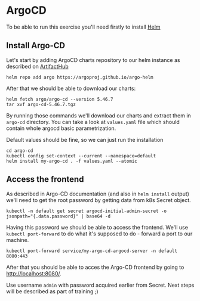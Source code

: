 # ArgoCD

To be able to run this exercise you'll need firstly to install [Helm](_HELM.md)

## Install Argo-CD

Let's start by adding ArgoCD charts repository to our helm instance as described on [ArtifactHub](https://artifacthub.io/packages/helm/argo/argo-cd)

```shell
helm repo add argo https://argoproj.github.io/argo-helm
```

After that we should be able to download our charts:
```shell
helm fetch argo/argo-cd --version 5.46.7
tar xvf argo-cd-5.46.7.tgz
```

By running those commands we'll download our charts and extract them in `argo-cd` directory. You can take a look at `values.yaml` file which should contain whole argocd basic parametrization.

Default values should be fine, so we can just run the installation
```shell
cd argo-cd
kubectl config set-context --current --namespace=default
helm install my-argo-cd . -f values.yaml --atomic
```

## Access the frontend

As described in Argo-CD documentation (and also in `helm install` output) we'll need to get the root password by getting data from k8s Secret object.
```shell
kubectl -n default get secret argocd-initial-admin-secret -o jsonpath="{.data.password}" | base64 -d
```

Having this password we should be able to access the frontend. We'll use `kubectl port-forward` to do what it's supposed to do - forward a port to our machine.
```shell
kubectl port-forward service/my-argo-cd-argocd-server -n default 8080:443
```

After that you should be able to acces the Argo-CD frontend by going to [http://localhost:8080/](http://localhost:8080/).

Use username `admin` with password acquired earlier from Secret. Next steps will be described as part of training ;)